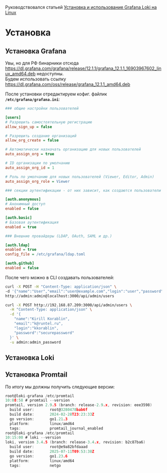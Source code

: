 Руководствовался статьей [Установка и использование Grafana Loki на Linux](https://www.dmosk.ru/instruktions.php?object=grafana-loki)
<br/>


# Установка

## Установка Grafana
Увы, но для РФ бинарники отсюда https://dl.grafana.com/grafana/release/12.1.1/grafana_12.1.1_16903967602_linux_amd64.deb недоступны.
<br/> Будем использовать ссылку https://dl.grafana.com/oss/release/grafana_12.1.1_amd64.deb

После установки отредактируем кофиг. файлик **`/etc/grafana/grafana.ini`**:
```ini
### общие настройки пользователей

[users]
# Разрешить самостоятельную регистрацию
allow_sign_up = false

# Разрешить создание организаций
allow_org_create = false

# Автоматически назначать организацию для новых пользователей
auto_assign_org = true

# ID организации по умолчанию
auto_assign_org_id = 1

# Роль по умолчанию для новых пользователей (Viewer, Editor, Admin)
auto_assign_org_role = Viewer
```
```ini
### секции аутентификации - от них зависит, как создаются пользователи

[auth.anonymous]
# Анонимный доступ
enabled = false

[auth.basic]
# Базовая аутентификация
enabled = true
```
```ini
### Внешние провайдеры (LDAP, OAuth, SAML и др.)

[auth.ldap]
enabled = true
config_file = /etc/grafana/ldap.toml

[auth.github]
enabled = false
```




После чего можно в CLI создавать пользователей:
```bash
curl -X POST -H "Content-Type: application/json" \
-d '{"name":"User","email":"user@example.com","login":"user","password":"password"}' \
http://admin:admin@localhost:3000/api/admin/users
```
```bash
curl -X POST http://192.168.87.209:3000/api/admin/users \
  -H "Content-Type: application/json" \
  -d '{
    "name":"Kirill Korablin",
    "email":"k@runtel.ru",
    "login":"kkorablin",
    "password":"securepassword"
  }' \
  -u admin:admin_password
```

## Установка Loki


## Установка Promtail



По итогу мы должны получить следующие версии:
```c
root@loki-grafana /etc/promtail
10:08:58 # promtail --version
promtail, version 2.9.5 (branch: release-2.9.x, revision: eee3598)
  build user:       root@3280478bab6f
  build date:       2024-02-28T23:23:33Z
  go version:       go1.21.3
  platform:         linux/amd64
  tags:             promtail_journal_enabled
root@loki-grafana /etc/promtail
10:15:00 # loki --version
loki, version 3.4.5 (branch: release-3.4.x, revision: b2c87ba6)
  build user:       root@e9a82bfdaaad
  build date:       2025-07-11T09:53:38Z
  go version:       go1.23.6
  platform:         linux/amd64
  tags:             netgo
```

